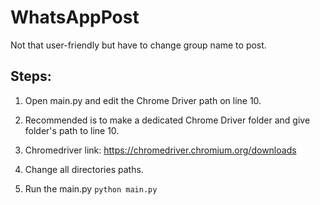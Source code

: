 # WhatsAppPost

Not that user-friendly but have to change group name to post. 

## Steps:

1. Open main.py and edit the Chrome Driver path on line 10. 
2. Recommended is to make a dedicated Chrome Driver folder and give folder's path to line 10. 
3. Chromedriver link: https://chromedriver.chromium.org/downloads

2. Change all directories paths.

3. Run the main.py `python main.py`
